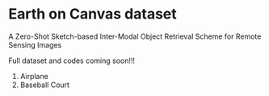 # Earth on Canvas dataset
<bf> A Zero-Shot Sketch-based Inter-Modal Object Retrieval Scheme for Remote Sensing Images </bf>


Full dataset and codes coming soon!!!

1. Airplane
2. Baseball Court
